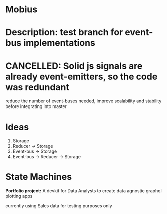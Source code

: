 # Mobius

# Description:  test branch for event-bus implementations
# CANCELLED:  Solid js signals are already event-emitters, so the code was redundant
reduce the number of event-buses needed, improve scalability and stability before integrating into master

# Ideas

1.  Storage
2.  Reducer -> Storage
3.  Event-bus -> Storage
4.  Event-bus -> Reducer -> Storage


# State Machines

**Portfolio project:**
A devkit for Data Analysts to create data agnostic graphql plotting apps 


currently using Sales data for testing purposes only

